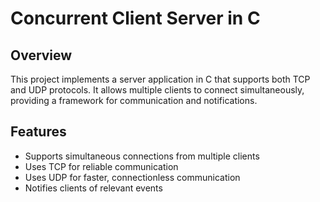 # Concurrent Client Server in C

## Overview

This project implements a server application in C that supports both TCP and UDP protocols. It allows multiple clients to connect simultaneously, providing a framework for communication and notifications.

## Features

- Supports simultaneous connections from multiple clients
- Uses TCP for reliable communication
- Uses UDP for faster, connectionless communication
- Notifies clients of relevant events
